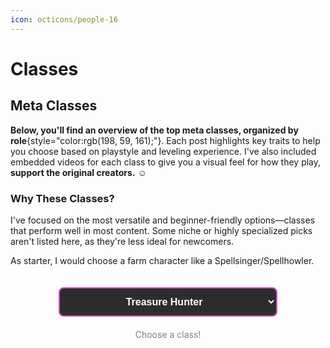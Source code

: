 ```yaml
---
icon: octicons/people-16
---
```


<style>
    .class-card {
        display: none;
        margin-bottom: 20px;
        border-radius: 5px;
    }
    .class-card.active {
        display: block;
    }
    .filter-container {
        display: flex;
        justify-content: center;
        padding-top: 20px;
        margin-bottom: 20px;
        width: 100%;
    }
    .class-filter {
        padding: 12px 16px;
        font-size: 16px;
        width: 100%;
        max-width: 350px;
        border: 2px solid #c63ba1;
        border-radius: 8px;
        background-color: #2d2d2d;
        color: white;
        font-weight: bold;
        cursor: pointer;
        transition: all 0.3s ease;
        text-align: center;
    }
    .class-filter {
        border-color: #d94bc1;
    }
    .class-filter:focus {
        outline: none;
        box-shadow: 0 0 0 3px rgba(198, 59, 161, 0.3);
    }
    .class-filter option {
        color: white;
        background-color: #2d2d2d;
        padding: 8px;
    }
    .class-filter optgroup {
        color: #c63ba1;
        font-weight: bold;
        font-style: normal;
        background-color: #1d1d1d;
    }
    .class-filter optgroup option {
        padding-left: 20px;
    }
    .class-card iframe {
      display: block;
      margin: 0 auto;
      max-width: 100%;
    }
</style>

# Classes

## Meta Classes

**Below, you'll find an overview of the top meta classes, organized by role**{style="color:rgb(198, 59, 161);"}. Each post highlights key traits to help you choose based on playstyle and leveling experience. I've also included embedded videos for each class to give you a visual feel for how they play, **support the original creators.** ☺️

### Why These Classes?

I've focused on the most versatile and beginner-friendly options—classes that perform well in most content. Some niche or highly specialized picks aren't listed here, as they're less ideal for newcomers.

As starter, I would choose a farm character like a Spellsinger/Spellhowler.

<div class="filter-container">
    <select id="classFilter" class="class-filter">
        <optgroup label="Daggers">
            <option value="treasure-hunter">Treasure Hunter</option>
            <option value="abyss-walker">Abyss Walker</option>
            <option value="plainswalker">Plainswalker</option>
        </optgroup>
        <optgroup label="Other Fighters">
            <option value="tyrant">Tyrant</option>
            <option value="titan">Titan</option>
            <option value="gladiator">Gladiator</option>
        </optgroup>
        <optgroup label="Archers">
            <option value="phantom-ranger">Phantom Ranger</option>
            <option value="hawkeye">Hawkeye</option>
            <option value="silver-ranger">Silver Ranger</option>
        </optgroup>
        <optgroup label="Mages">
            <option value="necromancer">Necromancer</option>
            <option value="spellsinger">Spellsinger</option>
            <option value="sorcerer">Sorcerer</option>
            <option value="spellhowler">Spellhowler</option>
        </optgroup>
        <optgroup label="Support">
            <option value="bishop">Bishop</option>
            <option value="warlord">Warlord</option>
            <option value="dominator">Dominator</option>
        </optgroup>
        <optgroup label="Economy">
            <option value="spoiler">Spoiler</option>
            <option value="artisan">Artisan</option>
        </optgroup>
    </select>
</div>

<p style="color:grey; text-align:center;">Choose a class!</p>

<div id="treasure-hunter" class="class-card">
    <h2>Treasure Hunter</h2>
    <p>Great lethal damage, has access to Dash that can be up most of the time. Broken melee assassin.</p>
    <p>- <strong>Leveling:</strong> Medium</p>
    <p>- <strong>Strengths:</strong> <span class="strengths">Burst Damage, close combat PvP, DM Events</span></p>
    <iframe width="399" height="226" src="https://www.youtube.com/embed/aOgVeADIGV0" frameborder="0" allowfullscreen></iframe>
    
    <p>If you are pulling or just need <strong style="color:yellow;">Movement Speed</strong> for moving around the world, cancel Chant of Victory and Apply <strong style="color:yellow;">Prophecy of Wind</strong> instead.</p>

    <p>In Deathmatches you can also skip Windwalk and Song of Wind and get more resists as you won't be moving around too much.</p>

    <p>If you want more Attack Speed, you can get Flu Lv4 "debuff" from Hotsprings, attack Bandersnatch / Atroxspawn.</p>

    <p>If your auto attacks miss a lot, you can also use Cholera Lv4 from Flava / Nepenthenes from Hotsprings.</p>
</div>

<div id="abyss-walker" class="class-card">
    <h2>Abyss Walker</h2>
    <p>Low maximum HP, Balanced offensive capabilities. Treasure Hunter more preferable for quick disengage and higher HP.</p>
    <p>- <strong>Leveling:</strong> Medium</p>
    <p>- <strong>Strengths:</strong> <span class="strengths">Burst Damage, close combat PvP</span></p>
    <iframe width="399" height="226" src="https://www.youtube.com/embed/p8938aIAKHo" frameborder="0" allowfullscreen></iframe>

    <p>If you are pulling or just need <strong style="color:yellow;">Movement Speed</strong> for moving around the world, cancel Chant of Victory and Apply <strong style="color:yellow;">Prophecy of Wind</strong> instead.</p>

    <p>In Deathmatches you can also skip Windwalk and Song of Wind and get more resists as you won't be moving around too much.</p>

    <p>If you want more Attack Speed, you can get Flu Lv4 "debuff" from Hotsprings, attack Bandersnatch / Atroxspawn.</p>

    <p>If your auto attacks miss a lot, you can also use Cholera Lv4 from Flava / Nepenthenes from Hotsprings.</p>
</div>

<div id="plainswalker" class="class-card">
    <h2>Plainswalker</h2>
    <p>Bit higher evasion, specializing in mobility and using skills for damaging, low damage on hits. Treasure Hunter more preferable for higher HP and better damage.</p>
    <p>- <strong>Leveling:</strong> Medium</p>
    <p>- <strong>Strengths:</strong> <span class="strengths">Evasion, Mobility</span></p>
    <iframe width="399" height="226" src="https://www.youtube.com/embed/vl9YF89d0hU" frameborder="0" allowfullscreen></iframe>
    
    <p>If you are pulling or just need <strong style="color:yellow;">Movement Speed</strong> for moving around the world, cancel Chant of Victory and Apply <strong style="color:yellow;">Prophecy of Wind</strong> instead.</p>

    <p>In Deathmatches you can also skip Windwalk and Song of Wind and get more resists as you won't be moving around too much.</p>

    <p>If you want more Attack Speed, you can get Flu Lv4 "debuff" from Hotsprings, attack Bandersnatch / Atroxspawn.</p>

    <p>If your auto attacks miss a lot, you can also use Cholera Lv4 from Flava / Nepenthenes from Hotsprings.</p>
</div>

<div id="tyrant" class="class-card">
    <h2>Tyrant</h2>
    <p>Versatile PvP brawler class using fist weapons, deadliest on Low HP with Zealot. Combines range skills with powerful close-combat combos.</p>
    <p>- <strong>Leveling:</strong> Medium</p>
    <p>- <strong>Strengths:</strong> <span class="strengths">HP, Burst Combos, PvE/PvP mix, Olympiad</span></p>
    <iframe width="399" height="226" src="https://www.youtube.com/embed/km9de1lEqck" frameborder="0" allowfullscreen></iframe>

    <p>If you are pulling or just need <strong style="color:yellow;">Movement Speed</strong> for moving around the world, cancel Chant of Victory and Apply <strong style="color:yellow;">Prophecy of Wind</strong> instead.</p>

    <p>In Deathmatches you can also skip Windwalk and Song of Wind and get more resists as you won't be moving around too much.</p>

    <p>If you want more Attack Speed, you can get Flu Lv4 "debuff" from Hotsprings, attack Bandersnatch / Atroxspawn.</p>

    <p>If your auto attacks miss a lot, you can also use Cholera Lv4 from Flava / Nepenthenes from Hotsprings.</p>
</div>

<div id="titan" class="class-card">
    <h2>Titan</h2>
    <p>High HP and broken melee damage on low HP. Performs exceptionally in boss encounters. For Solo farm mages are more preferable due to being limited to melee in a large population server with lot of mages.</p>
    <p>- <strong>Leveling:</strong> Medium</p>
    <p>- <strong>Strengths:</strong> <span class="strengths">High HP, AoE Damage with Spear, Boss Killer, DM events</span></p>
    <iframe width="399" height="226" src="https://www.youtube.com/embed/DsF0ve8ZYzA" frameborder="0" allowfullscreen></iframe>

    <p>If you are pulling or just need <strong style="color:yellow;">Movement Speed</strong> for moving around the world, cancel Chant of Victory and Apply <strong style="color:yellow;">Prophecy of Wind</strong> instead.</p>

    <p>In Deathmatches you can also skip Windwalk and Song of Wind and get more resists as you won't be moving around too much.</p>

    <p>If you want more Attack Speed, you can get Flu Lv4 "debuff" from Hotsprings, attack Bandersnatch / Atroxspawn.</p>

    <p>If your auto attacks miss a lot, you can also use Cholera Lv4 from Flava / Nepenthenes from Hotsprings.</p>
</div>

<div id="gladiator" class="class-card">
    <h2>Gladiator</h2>
    <p>Skilled dual-sword fighter more effective in Olympiad. Balanced melee and ranged abilities.</p>
    <p>- <strong>Leveling:</strong> Slow</p>
    <p>- <strong>Strengths:</strong> <span class="strengths">Great 1v1 combat, ranged attack options, high defenses, Olympiad</span></p>
    
    <iframe width="399" height="226" src="https://www.youtube.com/embed/n0XzV1NFdMM" frameborder="0" allowfullscreen></iframe>

    <p>If you are pulling or just need <strong style="color:yellow;">Movement Speed</strong> for moving around the world, cancel Chant of Victory and Apply <strong style="color:yellow;">Prophecy of Wind</strong> instead.</p>

    <p>In Deathmatches you can also skip Windwalk and Song of Wind and get more resists as you won't be moving around too much.</p>

    <p>If you want more Attack Speed, you can get Flu Lv4 "debuff" from Hotsprings, attack Bandersnatch / Atroxspawn.</p>

    <p>If your auto attacks miss a lot, you can also use Cholera Lv4 from Flava / Nepenthenes from Hotsprings.</p>
</div>

<div id="phantom-ranger" class="class-card">
    <h2>Phantom Ranger</h2>
    <p>Highest burst damage among archers but comes with lower durability. Hawkeye more preferable.</p>
    <p>- <strong>Leveling:</strong> Slower</p>
    <p>- <strong>Strengths:</strong> <span class="strengths">High Damage, PvP DPS</span></p>
    <iframe width="399" height="226" src="https://www.youtube.com/embed/JvYSaiBc4gU" frameborder="0" allowfullscreen></iframe>

    <p>If you are pulling or just need <strong style="color:yellow;">Movement Speed</strong> for moving around the world, cancel Chant of Victory and Apply <strong style="color:yellow;">Prophecy of Wind</strong> instead.</p>

    <p>In Deathmatches you can also skip Windwalk and Song of Wind and get more resists as you won't be moving around too much.</p>

    <p>If you want more Attack Speed, you can get Flu Lv4 "debuff" from Hotsprings, attack Bandersnatch / Atroxspawn.</p>

    <p>If your auto attacks miss a lot, you can also use Cholera Lv4 from Flava / Nepenthenes from Hotsprings.</p>
</div>

<div id="hawkeye" class="class-card">
    <h2>Hawkeye</h2>
    <p>Balanced archer with superior HP. Great for surviving and kiting enemies from range. Hit based <a href="/faq/gameplay/abbreviations">(F1)</a> Archer.</p>
    <p>- <strong>Leveling:</strong> Slower</p>
    <p>- <strong>Strengths:</strong> <span class="strengths">Durability, Balanced Stats</span></p>
    <h3>Buff Setup</h3>
    <figure><a href="https://postimg.cc/181t4D2x"><image src="https://i.postimg.cc/2SVBcwx5/Hawkeye.png"></image></a></figure>

    <p>If you are pulling or just need <strong style="color:yellow;">Movement Speed</strong> for moving around the world, cancel Chant of Victory and Apply <strong style="color:yellow;">Prophecy of Wind</strong> instead.</p>

    <p>Daggers have higher attack speed, therefore you can have better uptime of Dash if you use it with a Dagger. Use a <strong style="color:red;">Rsk. Haste</strong> dagger like <strong style="color:red;">Cursed Dagger</strong>, when <strong style="color:red;">HP drops to 60%</strong> or lower, it increases Atk. Speed as well.</p>

    <p>In Deathmatches you can also skip Windwalk and Song of Wind and get more resists as you won't be moving around too much.</p>

    <p>If you want more Attack Speed, you can get Flu Lv4 "debuff" from Hotsprings, attack Bandersnatch / Atroxspawn.</p>

    <p>If your auto attacks miss a lot, you can also use Cholera Lv4 from Flava / Nepenthenes from Hotsprings.</p>

    <h3>Video</h3>

    <iframe width="399" height="226" src="https://www.youtube.com/embed/pGkkp3C1zVk" frameborder="0" allowfullscreen></iframe>
</div>

<div id="silver-ranger" class="class-card">
  <h2>Silver Ranger</h2>
  <p>Fast attack speed with balanced HP and good movement speed. Skill type build requires committing to fights due to cast time. Hawkeye more preferable.</p>
  <p>- <strong>Leveling:</strong> Slower</p>
  <p>- <strong>Strengths:</strong> <span class="strengths">Attack Speed, Mobility</span></p>
  <h3>Buff Setup</h3>
  <figure>
    <a href="https://postimg.cc/F1wJ28FV">
    <image src="https://i.postimg.cc/Wb16JcQC/Silver-Ranger.png"></image>
    </a>
  </figure>

  <p>Feel free to change around the shield buffs for other resists or trying to remove Berserker Spirit, in PvP: it feels worse to have. Most of the players are playing either <strong style="color:purple;">Necromancer</strong> or <strong style="color:cyan;">Spellsinger</strong>, so you can stack more <strong style="color:purple;">Unholy</strong> +  <strong style="color:cyan;">Water resists</strong> against them.</p>

  <p>For farming, a <strong style="color:red;">more critical based buffs</strong> are preferred.</p>

  <p>If you are pulling or just need <strong style="color:yellow;">Movement Speed</strong> for moving around the world, cancel Chant of Victory and Apply <strong style="color:yellow;">Prophecy of Wind</strong> instead. Chant of Victory is nice for Extra P. Def. when you feel like you are taking too much damage from monsters. I recommend checking out the <a href="/faq/gameplay/monsters">Monsters Page</a> and <a href="/faq/gameplay/buffs">Buffs Page</a> as well for more insight.</p>

  <p>If you want more Attack Speed, you can get Flu Lv4 "debuff" from Hotsprings, attack Bandersnatch / Atroxspawn.</p>

  <p>If your auto attacks miss a lot, you can also use Cholera Lv4 from Flava / Nepenthenes from Hotsprings.</p>

  <p>In Deathmatches you can also skip Windwalk and Song of Wind and get more resists as you won't be moving around too much.</p>

  <h3>Video</h3>
  <iframe width="399" height="226" src="https://www.youtube.com/embed/YGUVCegLs9Y" frameborder="0" allowfullscreen></iframe>
</div>

<div id="necromancer" class="class-card">
    <h2>Necromancer</h2>
    <p>Durable mage using Transfer Pain to tank damage. Good for solo play.</p>
    <p>- <strong>Leveling:</strong> Fast</p>
    <p>- <strong>Strengths:</strong> <span class="strengths">Survivability, Debuffs, Single target PvE, Curse Death Link, Vampiric Claw</span></p>
    <iframe width="399" height="226" src="https://www.youtube.com/embed/9gpCHKUK2Xs" frameborder="0" allowfullscreen></iframe>
</div>

<div id="spellsinger" class="class-card">
    <h2>Spellsinger</h2>
    <p>Fast-casting water magic specialist. Effective in both PvE and PvP. Sustains HP by Battle Healing themselves.</p>
    <p>- <strong>Leveling:</strong> Fast</p>
    <p>- <strong>Strengths:</strong> <span class="strengths">Casting Speed, access to AoE and Cancel (removes buffs)</span></p>
    <h3>Buff Setup</h3>
    <figure>
    <a href="https://postimg.cc/PLNDGjDK">
    <img src="https://i.postimg.cc/cJBBn1Lq/Spellsinger.png"></img>
    </a>
    </figure>

    <p>Feel free to test without the shield buffs, concentration for other resists or trying to remove Berserker Spirit, in PvP: it feels worse to have.</p>

    <p>If you want more Movement Speed, apply Magnus Chant instead of Prophecy of Water.</p>
    <ul>
    <li>Use Chant of Victory if you need more P.Def. against monsters for example</li>
    </ul>

    <p>If you want to save some adena for Mana Potions: Use Magnus Chant, Clarity and/or Song of Meditation.</p>

    <p>You can get more Cast. Speed if you get Malaria Lv4 "debuff" from Hotsprings, keep Aura Burning the Aggro Monsters attacking you to get them.</p>

    <p>In Deathmatches you can also skip Windwalk and Song of Wind and get more resists as you won't be moving around too much.</p>

    <h3>Video</h3>
    <iframe width="399" height="226" src="https://www.youtube.com/embed/fwDoh4Fk1xg" frameborder="0" allowfullscreen></iframe>
</div>

<div id="sorcerer" class="class-card">
    <h2>Sorcerer</h2>
    <p>Fire mage with balanced casting speed and powerful AoE spells. Sustains HP by Battle Healing themselves. Spellsinger/Spellhowler more preferable.</p>
    <p>- <strong>Leveling:</strong> Fast</p>
    <p>- <strong>Strengths:</strong> <span class="strengths">access to AoE and Cancel (removes buffs), Versatility</span></p>
    <iframe width="399" height="226" src="https://www.youtube.com/embed/LKTji4TeSiI?start=601" frameborder="0" allowfullscreen></iframe>
    <p>If you want more Movement Speed, apply Magnus Chant instead of Prophecy of Water.</p>
    <ul>
    <li>Use Chant of Victory if you need more P.Def. against monsters for example</li>
    </ul>

    <p>If you want to save some adena for Mana Potions: Use Magnus Chant, Clarity and/or Song of Meditation.</p>

    <p>You can get more Cast. Speed if you get Malaria Lv4 "debuff" from Hotsprings, keep Aura Burning the Aggro Monsters attacking you to get them.</p>

    <p>In Deathmatches you can also skip Windwalk and Song of Wind and get more resists as you won't be moving around too much.</p>
    </div>

<div id="spellhowler" class="class-card">
    <h2>Spellhowler</h2>
    <p>Dark magic user with slow casting but high magical damage. Low Maximum HP.</p>
    <p>- <strong>Leveling:</strong> Fast</p>
    <p>- <strong>Strengths:</strong> <span class="strengths">PvE beast, great sustain due to Vampiric Claw in trains, Curse Death Link, access to AoE</span></p>
    <iframe width="399" height="226" src="https://www.youtube.com/embed/a-nm-x5mC2I" frameborder="0" allowfullscreen></iframe>
    <p>If you want more Movement Speed, apply Magnus Chant instead of Prophecy of Water.</p>
    <ul>
    <li>Use Chant of Victory if you need more P.Def.</li>
    </ul>

    <p>If you want to save some adena for Mana Potions: Use Magnus Chant, Clarity and/or Song of Meditation.</p>

    <p>You can get more Cast. Speed if you get Malaria Lv4 "debuff" from Hotsprings, keep Aura Burning the Aggro Monsters attacking you to get them.</p>

    <p>In Deathmatches you can also skip Windwalk and Song of Wind and get more resists as you won't be moving around too much.</p>
</div>

<div id="bishop" class="class-card">
    <h2>Bishop</h2>
    <p>The best healer class in the game. Good for group PvE & PvP content. Not ideal for solo players.</p>
    <p>- <strong>Leveling:</strong> Limited to killing undead monsters.</p>
    <p>- <strong>Strengths:</strong> <span class="strengths">Healing, Resurrection, Party Support</span></p>
    <iframe width="399" height="226" src="https://www.youtube.com/embed/0BthJh62mL0" frameborder="0" allowfullscreen></iframe>
</div>

<div id="warlord" class="class-card">
    <h2>Warlord</h2>
    <p>Stunner / Stop party for PvP and Sieges. Good for group PvP content. Not ideal for solo players.</p>
    <p>- <strong>Leveling:</strong> Slow</p>
    <p>- <strong>Strengths:</strong> <span class="strengths">Stun, High HP</span></p>
    <iframe width="399" height="226" src="https://www.youtube.com/embed/3CbbG8KJkN4" frameborder="0" allowfullscreen></iframe>
</div>

<div id="dominator" class="class-card">
    <h2>Dominator</h2>
    <p>Clan support mage that shines in group play. Not ideal for solo players. Good for group PvP content.</p>
    <p>- <strong>Leveling:</strong> Slow</p>
    <p>- <strong>Strengths:</strong> <span class="strengths">Clan Buffs, Ally Support, Mass PvP Utility: Debuffs, Olympiad</span></p>
    <iframe width="399" height="226" src="https://www.youtube.com/embed/FnkDzy9Cehs" frameborder="0" allowfullscreen></iframe>
</div>

<div id="spoiler" class="class-card">
    <h2>Spoiler</h2>
    <p>Specialist in spoiling monsters for materials. A must for players looking to fund crafting or economy roles.</p>
    <p>- <strong>Leveling:</strong> Slow</p>
    <p>- <strong>Strengths:</strong> <span class="strengths">Economy, Item Farming, PvE Utility</span></p>
    <iframe width="399" height="226" src="https://www.youtube.com/embed/4pF6tOz4Efc" frameborder="0" allowfullscreen></iframe>
</div>

<div id="artisan" class="class-card">
    <h2>Artisan</h2>
    <p>Focuses on creating gear, items, and consumables for other players and himself. Spoiler more preferable for newer players.</p>
    <p>- <strong>Leveling:</strong> Slow</p>
    <p>- <strong>Strengths:</strong> <span class="strengths">Crafting, Economy playstyle</span></p>
    <iframe width="399" height="226" src="https://www.youtube.com/embed/jd_4V6nfb2E" frameborder="0" allowfullscreen></iframe>
</div>

<figure markdown>
[Buffs Info](/faq/gameplay/buffs/){ .md-button .lightbox }
</figure>

<script>
    document.getElementById('classFilter').addEventListener('change', function() {
        document.querySelectorAll('.class-card').forEach(card => {
            card.classList.remove('active');
        });
        
        const selectedValue = this.value;
        if (selectedValue) {
            document.getElementById(selectedValue).classList.add('active');
        }
    });

    document.getElementById('classFilter').dispatchEvent(new Event('change'));
</script>
